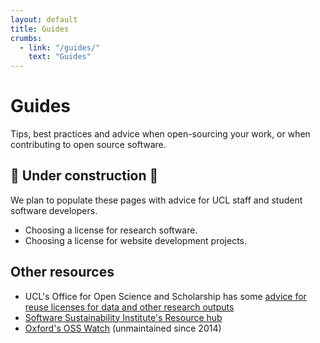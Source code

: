 ```yaml
---
layout: default
title: Guides
crumbs:
  - link: "/guides/"
    text: "Guides"
---
```


# Guides

Tips, best practices and advice when open-sourcing your work, or when contributing to open source software.

## 🚧 Under construction 🚧

We plan to populate these pages with advice for UCL staff and student software developers.

- Choosing a license for research software.
- Choosing a license for website development projects.

## Other resources

- UCL's Office for Open Science and Scholarship has some [advice for reuse licenses for data and other research outputs](https://www.ucl.ac.uk/library/research-support/research-data-management/licenses-data-sharing-creative-commons)
- [Software Sustainability Institute's Resource hub](https://www.software.ac.uk/resource-hub)
- [Oxford's OSS Watch](http://oss-watch.ac.uk/) (unmaintained since 2014)
